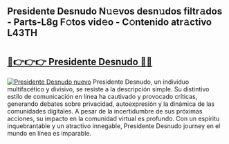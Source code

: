 ## Presidente Desnudo N𝚞𝚎vos desn𝚞dos filtr𝚊dos - Parts-L8g F𝚘tos vid𝚎o - C𝚘ntenido atr𝚊ctivo L43TH

# <h2><a href="http://mbbipu.tromn.icu/?c=Presidente+Desnudo">🔗👉👉👉 Presidente Desnudo 🔗🔗</a></h2>

[![Presidente Desnudo nuevo](https://i.imgur.com/pEAQMta.gif)](http://mbbipu.tromn.icu/?c=Presidente+Desnudo)
Presidente Desnudo, un individuo multifacético y divisivo, se resiste a la descripción simple. Su distintivo estilo de comunicación en línea ha cautivado y provocado críticas, generando debates sobre privacidad, autoexpresión y la dinámica de las comunidades digitales. A pesar de la incertidumbre de sus próximas acciones, su impacto en la comunidad virtual es profundo. Con un espíritu inquebrantable y un atractivo innegable, Presidente Desnudo journey en el mundo en línea es imparable.
